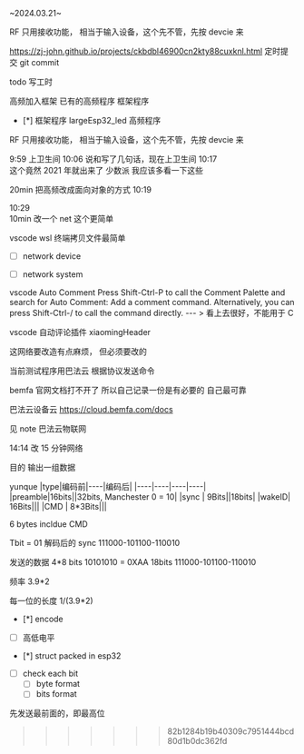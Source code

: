 
~2024.03.21~


RF 只用接收功能，
相当于输入设备，这个先不管，先按 devcie 来

https://zj-john.github.io/projects/ckbdbl46900cn2kty88cuxknl.html
定时提交 git commit


todo  写工时

高频加入框架
已有的高频程序
框架程序


- [*] 框架程序
largeEsp32_led
高频程序


RF 只用接收功能，
相当于输入设备，这个先不管，先按 devcie 来


9:59   上卫生间
10:06   说和写了几句话，现在上卫生间
10:17   
这个竟然 2021 年就出来了
少数派
我应该多看一下这些


20min 把高频改成面向对象的方式 
10:19   

10:29   
10min 改一个 net 
这个更简单

vscode  wsl 终端拷贝文件最简单

- [ ] network device 
- [ ] network system



vscode  Auto Comment
Press Shift-Ctrl-P to call the Comment Palette and search for Auto Comment: Add a comment command.
Alternatively, you can press Shift-Ctrl-/ to call the command directly.
--- > 看上去很好，不能用于 C

vscode 自动评论插件 xiaomingHeader 

这网络要改造有点麻烦， 但必须要改的

当前测试程序用巴法云
根据协议发送命令

bemfa 官网文档打不开了
所以自己记录一份是有必要的
自己最可靠

巴法云设备云
https://cloud.bemfa.com/docs

见  note 巴法云物联网


14:14   改 15 分钟网络


目的
输出一组数据

yunque
|type|编码前|----|编码后|
|----|----|----|----|
|preamble|16bits||32bits, Manchester 0 = 10|
|sync  | 9Bits||18bits|
|wakeID| 16Bits|||
|CMD   | 8*3Bits|||

6 bytes incldue CMD

Tbit = 01 解码后的
sync  111000-101100-110010

发送的数据
4*8 bits 10101010 = 0XAA
18bits   111000-101100-110010


频率 3.9*2

每一位的长度   1/(3.9*2)


- [*] encode 
- [ ] 高低电平
- [*] struct packed in esp32
- [ ] check each bit
    - [ ] byte format
    - [ ] bits format

先发送最前面的，即最高位





































>>>>>>> 82b1284b19b40309c7951444bcd80d1b0dc362fd